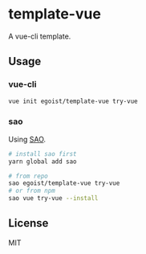 # template-vue

A vue-cli template.

## Usage

### vue-cli

```bash
vue init egoist/template-vue try-vue
```

### sao

Using [SAO](https://github.com/egoist/sao).

```bash
# install sao first
yarn global add sao

# from repo
sao egoist/template-vue try-vue
# or from npm
sao vue try-vue --install
```

## License

MIT